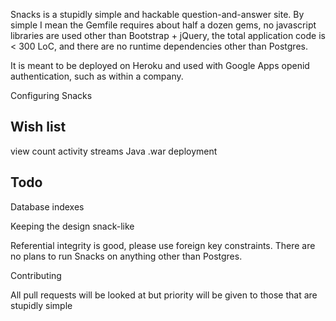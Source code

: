 Snacks is a stupidly simple and hackable question-and-answer site. 
By simple I mean the Gemfile requires about half a dozen gems, no javascript libraries are used
other than Bootstrap + jQuery, the total application code is < 300 LoC, and there are no runtime dependencies other than Postgres. 

It is meant to be deployed on Heroku and used with Google Apps openid authentication, such as within a company.

Configuring Snacks

Wish list
---
view count
activity streams
Java .war deployment

Todo
---
Database indexes

Keeping the design snack-like

Referential integrity is good, please use foreign key constraints.
There are no plans to run Snacks on anything other than Postgres.

Contributing

All pull requests will be looked at but priority will be given to those that are stupidly simple
